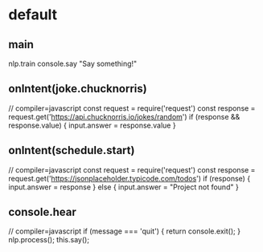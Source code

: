 # default

## main
nlp.train console.say "Say something!"

## onIntent(joke.chucknorris)
// compiler=javascript
const request = require('request')
const response = request.get('https://api.chucknorris.io/jokes/random')
if (response && response.value) {
  input.answer = response.value
}

## onIntent(schedule.start)
// compiler=javascript
const request = require('request')
const response = request.get('https://jsonplaceholder.typicode.com/todos')
if (response) {
  input.answer = response
} else {
  input.answer = "Project not found"
}

## console.hear
// compiler=javascript
if (message === 'quit') {
  return console.exit();
}
nlp.process();
this.say();